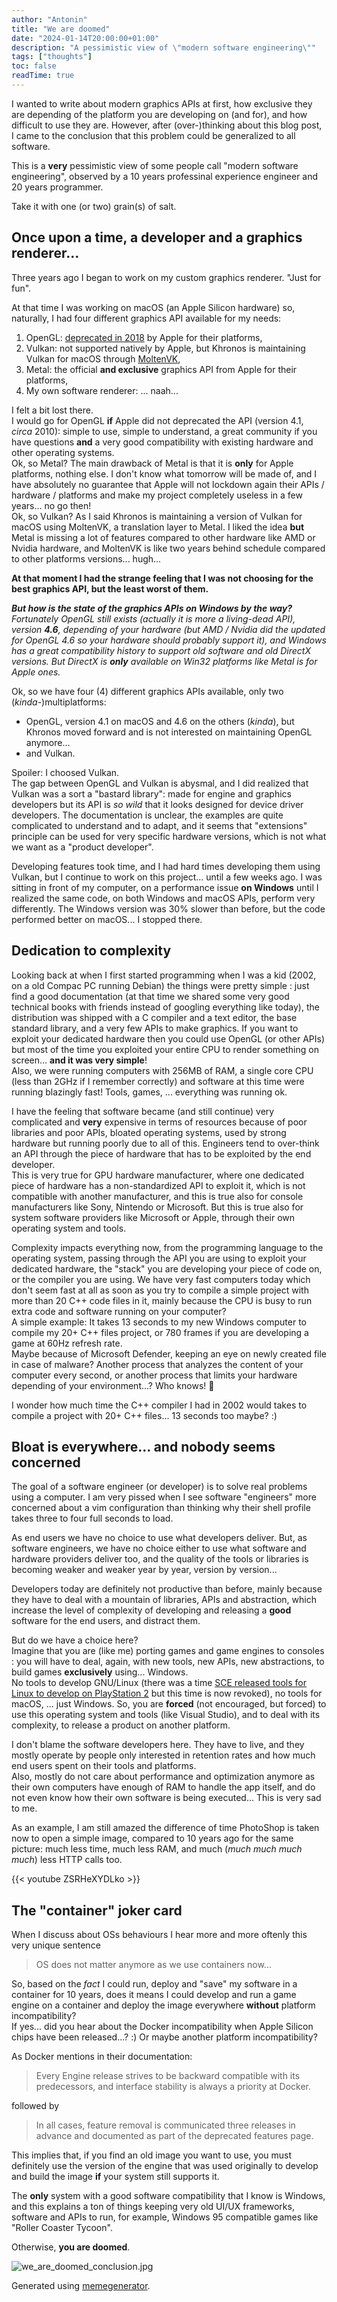 ```yaml
---
author: "Antonin"
title: "We are doomed"
date: "2024-01-14T20:00:00+01:00"
description: "A pessimistic view of \"modern software engineering\""
tags: ["thoughts"]
toc: false
readTime: true
---
```


I wanted to write about modern graphics APIs at first, how exclusive they are depending of the platform you are 
developing on (and for), and how difficult to use they are.
However, after (over-)thinking about this blog post, I came to the conclusion that this problem could 
be generalized to all software.

This is a **very** pessimistic view of some people call "modern software engineering", observed by a 10 years professinal 
experience engineer and 20 years programmer.

Take it with one (or two) grain(s) of salt.

## Once upon a time, a developer and a graphics renderer...

Three years ago I began to work on my custom graphics renderer.
"Just for fun".

At that time I was working on macOS (an Apple Silicon hardware) so, naturally, I had four different graphics API available for my needs:
1. OpenGL: [deprecated in 2018](https://venturebeat.com/games/apple-defends-end-of-opengl-as-mac-game-developers-threaten-to-leave/) by Apple for their platforms,
2. Vulkan: not supported natively by Apple, but Khronos is maintaining Vulkan for macOS through 
[MoltenVK](https://github.com/KhronosGroup/MoltenVK),
3. Metal: the official **and exclusive** graphics API from Apple for their platforms,
4. My own software renderer: ... naah...

I felt a bit lost there.  
I would go for OpenGL **if** Apple did not deprecated the API (version 4.1, _circa_ 2010): 
simple to use, simple to understand, a great community if you have questions **and** a very good compatibility with 
existing hardware and other operating systems.  
Ok, so Metal? The main drawback of Metal is that it is **only** for Apple platforms, nothing else. I don't know what 
tomorrow will be made of, and I have absolutely no guarantee that Apple will not lockdown again their APIs / hardware / 
platforms and make my project completely useless in a few years... no go then!  
Ok, so Vulkan? As I said Khronos is maintaining a version of Vulkan for macOS using MoltenVK, a translation layer 
to Metal. I liked the idea **but** Metal is missing a lot of features compared to other hardware like AMD or Nvidia
hardware, and MoltenVK is like two years behind schedule compared to other platforms versions... hugh...

**At that moment I had the strange feeling that I was not choosing for the best graphics API, but the least worst of them.**

_**But how is the state of the graphics APIs on Windows by the way?**  
Fortunately OpenGL still exists (actually it is more a living-dead API), version **4.6**, 
depending of your hardware (but AMD / Nvidia did the updated for OpenGL 4.6 so your hardware should 
probably support it), and Windows has a great compatibility history to support old software and old DirectX versions.
But DirectX is **only** available on Win32 platforms like Metal is for Apple ones._

Ok, so we have four (4) different graphics APIs available, only two (_kinda-_)multiplatforms:
* OpenGL, version 4.1 on macOS and 4.6 on the others (_kinda_), but Khronos moved forward and is not interested on 
maintaining OpenGL anymore...
* and Vulkan.

Spoiler: I choosed Vulkan.  
The gap between OpenGL and Vulkan is abysmal, and I did realized that Vulkan was a sort a "bastard library": made 
for engine and graphics developers but its API is _so wild_ that it looks designed for device driver developers.
The documentation is unclear, the examples are quite complicated to understand and to adapt, and it seems that 
"extensions" principle can be used for very specific hardware versions, which is not what we want as a "product developer".

Developing features took time, and I had hard times developing them using Vulkan, but I continue to work on this project... until a few weeks ago.
I was sitting in front of my computer, on a performance issue **on Windows** until I realized the same code, on both 
Windows and macOS APIs, perform very differently. 
The Windows version was 30% slower than before, but the code performed better on macOS... I stopped there.

## Dedication to complexity

Looking back at when I first started programming when I was a kid (2002, on a old Compac PC running Debian) 
the things were pretty simple : just find a good documentation (at that time we shared some
very good technical books with friends instead of googling everything like today), the distribution was 
shipped with a C compiler and a text editor, the base standard library, and a very few APIs to make graphics.
If you want to exploit your dedicated hardware then you could use OpenGL (or other APIs) but most of the time you
exploited your entire CPU to render something on screen... **and it was very simple**!  
Also, we were running computers with 256MB of RAM, a single core CPU (less than 2GHz if I remember correctly) and 
software at this time were running blazingly fast! Tools, games, ... everything was running ok.

I have the feeling that software became (and still continue) very complicated and **very** expensive in terms of resources 
because of poor libraries and poor APIs, bloated operating systems, used by strong hardware but running poorly due to 
all of this.
Engineers tend to over-think an API through the piece of hardware that has to be exploited by the end developer.  
This is very true for GPU hardware manufacturer, where one dedicated piece of hardware has a non-standardized API to 
exploit it, which is not compatible with another manufacturer, and this is true also for console manufacturers like Sony,
Nintendo or Microsoft.
But this is true also for system software providers like Microsoft or Apple, through their own operating system and 
tools.

Complexity impacts everything now, from the programming language to the operating system, passing through the API you
are using to exploit your dedicated hardware, the "stack" you are developing your piece of code on, or the compiler
you are using.
We have very fast computers today which don't seem fast at all as soon as you try to compile a simple project with 
more than 20 C++ code files in it, mainly because the CPU is busy to run extra code and software running on your computer?  
A simple example: It takes 13 seconds to my new Windows computer to compile my 20+ C++ files project, or 780 frames
if you are developing a game at 60Hz refresh rate.  
Maybe because of Microsoft Defender, keeping an eye on newly created file in case of malware? 
Another process that analyzes the content of your computer every second, or another process that limits your hardware
 depending of your environment...? Who knows! 🤷

I wonder how much time the C++ compiler I had in 2002 would takes to compile a project with 20+ C++ files... 
13 seconds too maybe? :)

## Bloat is everywhere... and nobody seems concerned

The goal of a software engineer (or developer) is to solve real problems using a computer. 
I am very pissed when I see software "engineers" more concerned about a vim configuration than thinking
why their shell profile takes three to four full seconds to load.

As end users we have no choice to use what developers deliver.
But, as software engineers, we have no choice either to use what software and hardware providers deliver too, and the 
quality of the tools or libraries is becoming weaker and weaker year by year, version by version...

Developers today are definitely not productive than before, mainly because they have to deal with a mountain of 
libraries, APIs and abstraction, which increase the level of complexity of developing and releasing a **good** software 
for the end users, and distract them.

But do we have a choice here?  
Imagine that you are (like me) porting games and game engines to consoles : you will have to deal, again, with new tools,
new APIs, new abstractions, to build games **exclusively** using... Windows.  
No tools to develop GNU/Linux (there was a time 
[SCE released tools for Linux to develop on PlayStation 2](https://ps2linux.no-ip.info/playstation2-linux.com/coding-on-playstation2.html) 
but this time is now  revoked), no tools for macOS, ... just Windows.
So, you are **forced** (not encouraged, but forced) to use this operating system and tools (like Visual Studio), and to deal with its complexity, 
to release a product on another platform.

I don't blame the software developers here.
They have to live, and they mostly operate by people only interested in retention rates and how much end users spent on
their tools and platforms.  
Also, mostly do not care about performance and optimization anymore as their own computers have enough of RAM to handle 
the app itself, and do not even know how their own software is being executed... This is very sad to me.

As an example, I am still amazed the difference of time PhotoShop is taken now to open a simple image, compared to 10 years ago 
for the same picture: much less time, much less RAM, and much (_much much much much_) less HTTP calls too.

{{< youtube ZSRHeXYDLko >}}

## The "container" joker card

When I discuss about OSs behaviours I hear more and more oftenly this very unique sentence 
> OS does not matter anymore as we use containers now...

So, based on the _fact_ I could run, deploy and "save" my software in a container for 10 years, does it means I could develop 
and run a game engine on a container and deploy the image everywhere **without** platform incompatibility?  
If yes... did you hear about the Docker incompatibility when Apple Silicon chips have been released...? :)
Or maybe another platform incompatibility?

As Docker mentions in their documentation:
> Every Engine release strives to be backward compatible with its predecessors, and interface stability is always a priority at Docker.

followed by
> In all cases, feature removal is communicated three releases in advance and documented as part of the deprecated features page.

This implies that, if you find an old image you want to use, you must definitely use the version of the engine that
was used originally to develop and build the image **if** your system still supports it.

The **only** system with a good software compatibility that I know is Windows, and this explains a ton of things keeping
very old UI/UX frameworks, software and APIs to run, for example, Windows 95 compatible games like 
"Roller Coaster Tycoon".

Otherwise, **you are doomed**.

![we_are_doomed_conclusion.jpg](/images/we_are_doomed_conclusion.jpg#small)

Generated using [memegenerator](https://memegenerator.net).
